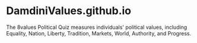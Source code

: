 # DamdiniValues.github.io
The 8values Political Quiz measures individuals' political values, including Equality, Nation, Liberty, Tradition, Markets, World, Authority, and Progress.
